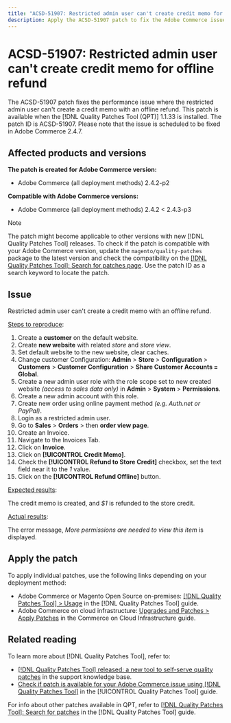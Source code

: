```yaml
---
title: "ACSD-51907: Restricted admin user can't create credit memo for offline refund"
description: Apply the ACSD-51907 patch to fix the Adobe Commerce issue where the restricted admin user can't create a credit memo with an offline refund.
---
```

# ACSD-51907: Restricted admin user can't create credit memo for offline refund

The ACSD-51907 patch fixes the performance issue where the restricted admin user can't create a credit memo with an offline refund. This patch is available when the [!DNL Quality Patches Tool (QPT)] 1.1.33 is installed. The patch ID is ACSD-51907. Please note that the issue is scheduled to be fixed in Adobe Commerce 2.4.7.

## Affected products and versions

**The patch is created for Adobe Commerce version:**

* Adobe Commerce (all deployment methods) 2.4.2-p2

**Compatible with Adobe Commerce versions:**

* Adobe Commerce (all deployment methods) 2.4.2 < 2.4.3-p3

>[!NOTE]
>
>The patch might become applicable to other versions with new [!DNL Quality Patches Tool] releases. To check if the patch is compatible with your Adobe Commerce version, update the `magento/quality-patches` package to the latest version and check the compatibility on the [[!DNL Quality Patches Tool]: Search for patches page](https://experienceleague.adobe.com/tools/commerce-quality-patches/index.html). Use the patch ID as a search keyword to locate the patch.

## Issue

Restricted admin user can't create a credit memo with an offline refund.

<u>Steps to reproduce</u>:

1. Create a **customer** on the default website.
1. Create **new website** with related *store* and *store view*.
1. Set default website to the new website, clear caches.
1. Change customer Configuration: **Admin** > **Store** > **Configuration** > **Customers** > **Customer Configuration** > **Share Customer Accounts = Global**.
1. Create a new admin user role with the role scope set to new created website *(access to sales data only)* in **Admin** > **System** > **Permissions**.
1. Create a new admin account with this role.
1. Create new order using online payment method *(e.g. Auth.net or PayPal)*.
1. Login as a restricted admin user.
1. Go to **Sales** > **Orders** > then **order view page**.
1. Create an Invoice.
1. Navigate to the Invoices Tab.
1. Click on **Invoice**.
1. Click on **[!UICONTROL Credit Memo]**.
1. Check the **[!UICONTROL Refund to Store Credit]** checkbox, set the text field near it to the *1* value.
1. Click on the **[!UICONTROL Refund Offline]** button.

<u>Expected results</u>:

The credit memo is created, and *$1* is refunded to the store credit.

<u>Actual results</u>:

The error message, *More permissions are needed to view this item* is displayed.

## Apply the patch

To apply individual patches, use the following links depending on your deployment method:

* Adobe Commerce or Magento Open Source on-premises: [[!DNL Quality Patches Tool] > Usage](https://experienceleague.adobe.com/docs/commerce-operations/tools/quality-patches-tool/usage.html) in the [!DNL Quality Patches Tool] guide.
* Adobe Commerce on cloud infrastructure: [Upgrades and Patches > Apply Patches](https://experienceleague.adobe.com/docs/commerce-cloud-service/user-guide/develop/upgrade/apply-patches.html) in the Commerce on Cloud Infrastructure guide.

## Related reading

To learn more about [!DNL Quality Patches Tool], refer to:

* [[!DNL Quality Patches Tool] released: a new tool to self-serve quality patches](https://experienceleague.adobe.com/en/docs/commerce-knowledge-base/kb/announcements/commerce-announcements/magento-quality-patches-released-new-tool-to-self-serve-quality-patches) in the support knowledge base.
* [Check if patch is available for your Adobe Commerce issue using [!DNL Quality Patches Tool]](/help/tools/quality-patches-tool/patches-available-in-qpt/check-patch-for-magento-issue-with-magento-quality-patches.md) in the [!UICONTROL Quality Patches Tool] guide.


For info about other patches available in QPT, refer to [[!DNL Quality Patches Tool]: Search for patches](https://experienceleague.adobe.com/tools/commerce-quality-patches/index.html) in the [!DNL Quality Patches Tool] guide.
